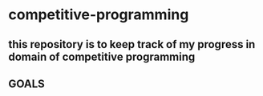# competitive-programming
## this repository is to keep track of my progress in domain of competitive programming
## **GOALS**
